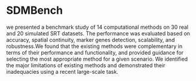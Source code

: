 # SDMBench
we presented a benchmark study of 14 computational methods on 30 real and 20 simulated SRT datasets. The performance was evaluated based on accuracy, spatial continuity, marker genes detection, scalability, and robustness.We found that the existing methods were complementary in terms of their performance and functionality, and provided guidance for selecting the most appropriate method for a given scenario. We identified the major limitations of existing methods and demonstrated their inadequacies using a recent large-scale task.
